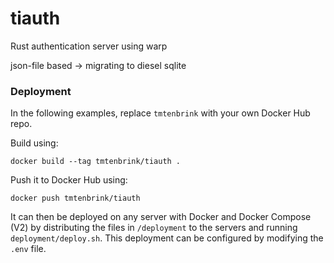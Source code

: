 # tiauth
Rust authentication server using warp

json-file based -> migrating to diesel sqlite

### Deployment

In the following examples, replace `tmtenbrink` with your own Docker Hub repo.

Build using:

```shell
docker build --tag tmtenbrink/tiauth .
```

Push it to Docker Hub using:

```shell
docker push tmtenbrink/tiauth
```

It can then be deployed on any server with Docker and Docker Compose (V2) by distributing the files in `/deployment` to the servers and running `deployment/deploy.sh`. This deployment can be configured by modifying the `.env` file.